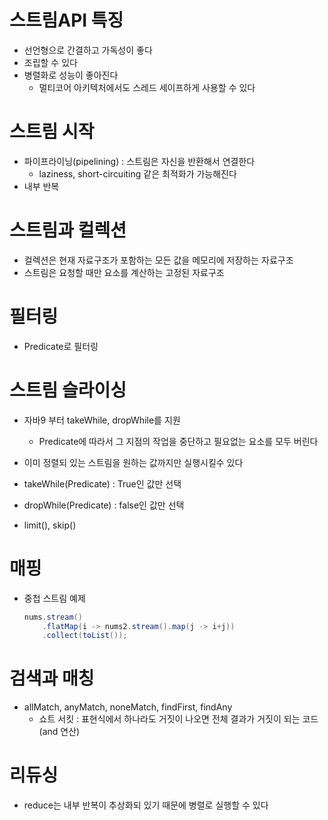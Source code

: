 # 스트림API 특징
- 선언형으로 간결하고 가독성이 좋다
- 조립할 수 있다
- 병렬화로 성능이 좋아진다
    - 멀티코어 아키텍처에서도 스레드 세이프하게 사용할 수 있다

# 스트림 시작
- 파이프라이닝(pipelining) : 스트림은 자신을 반환해서 연결한다
    - laziness, short-circuiting 같은 최적화가 가능해진다
- 내부 반복

# 스트림과 컬렉션
- 컬렉션은 현재 자료구조가 포함하는 모든 값을 메모리에 저장하는 자료구조
- 스트림은 요청할 때만 요소를 계산하는 고정된 자료구조

# 필터링
- Predicate로 필터링

# 스트림 슬라이싱
- 자바9 부터 takeWhile, dropWhile를 지원
    - Predicate에 따라서 그 지점의 작업을 중단하고 필요없는 요소를 모두 버린다
- 이미 정렬되 있는 스트림을 원하는 값까지만 실행시킬수 있다

- takeWhile(Predicate) : True인 값만 선택
- dropWhile(Predicate) : false인 값만 선택

- limit(), skip()

# 매핑
- 중첩 스트림 예제
    ```java
    nums.stream()
        .flatMap(i -> nums2.stream().map(j -> i+j))
        .collect(toList());
    ```

# 검색과 매칭
- allMatch, anyMatch, noneMatch, findFirst, findAny
    - 쇼트 서킷 : 표현식에서 하나라도 거짓이 나오면 전체 결과가 거짓이 되는 코드(and 연산)

# 리듀싱
- reduce는 내부 반복이 추상화되 있기 때문에 병렬로 실행할 수 있다

